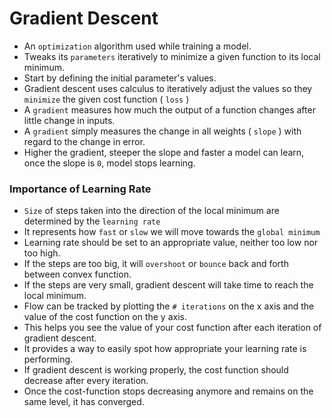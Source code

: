 # Gradient Descent

- An `optimization` algorithm used while training a model.
- Tweaks its `parameters` iteratively to minimize a given function to its local minimum.
- Start by defining the initial parameter's values. 
- Gradient descent uses calculus to iteratively adjust the values so they `minimize` the given cost function ( `loss` )
- A `gradient` measures how much the output of a function changes after little change in inputs.
- A `gradient` simply measures the change in all weights ( `slope` ) with regard to the change in error.
- Higher the gradient, steeper the slope and faster a model can learn, once the slope is `0`, model stops learning. 

### Importance of Learning Rate

- `Size` of steps taken into the direction of the local minimum are determined by the `learning rate`
- It represents how `fast` or `slow` we will move towards the `global minimum`
- Learning rate should be set to an appropriate value, neither too low nor too high. 
- If the steps are too big, it will `overshoot` or `bounce` back and forth between convex function.
- If the steps are very small, gradient descent will take time to reach the local minimum.
- Flow can be tracked by plotting the `# iterations` on the x axis and the value of the cost function on the y axis.
- This helps you see the value of your cost function after each iteration of gradient descent.
- It provides a way to easily spot how appropriate your learning rate is performing.
- If gradient descent is working properly, the cost function should decrease after every iteration.
- Once the cost-function stops decreasing anymore and remains on the same level, it has converged.
